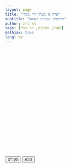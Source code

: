 ```yaml
---
layout: page
title: "פרק 9 מערך חד ממדי"
subtitle: "משתנים הבנויים כאוסף"
author: גיא סידס
tags: [מערך, מערכים, חד ממדי]
mathjax: true
lang: he
---
```


<style>
details, details > summary { display: none; }
#stage {
  position: relative;
  min-height: 25em;
  width: 100%;
}
#stage pre {
  position: absolute;
  top: 0; left: 0; right: 0; bottom: 0;
  margin: 0;
  opacity: 0;
  transition: opacity 3s;
  z-index: 1;
  direction: ltr;
  background: inherit;
}
#stage pre.show {
  opacity: 1;
  z-index: 2;
}
</style>






<details markdown="1"><summary></summary>

```csharp
static void Main(string[] args)
{
    string car = "BMW";

    Console.WriteLine(car);
}
```
</details>

<details markdown="1"><summary></summary>

```csharp
static void Main(string[] args)
{
    string[] cars = { "BMW", "Ford", "Kia" };

    Console.WriteLine(cars);
}
```
פלט
```
System.String[]
```


</details>

<details markdown="1"><summary></summary>

```csharp
static void Main(string[] args)
{
    string[] cars = { "BMW", "Ford", "Kia" };

    Console.WriteLine(cars[0]);
}
```
פלט
```
BMW
```
</details>


<details markdown="1"><summary></summary>

```csharp
static void Main(string[] args)
{
    string[] cars = { "BMW", "Ford", "Kia" };


        Console.WriteLine(cars[0]);
        Console.WriteLine(cars[1]);
        Console.WriteLine(cars[2]);
        Console.WriteLine(cars[3]); //index out of range exception
        Console.ReadLine();


}
```
</details>



<details markdown="1"><summary></summary>

```csharp
static void Main(string[] args)
{
    string[] cars = { "BMW", "Ford", "Kia" };
    try
    {
        Console.WriteLine(cars[0]);
        Console.WriteLine(cars[1]);
        Console.WriteLine(cars[2]);
        Console.WriteLine(cars[3]); //index out of range exception
    
    }
    catch (Exception e)
    {
        Console.WriteLine($"we had aproblem: {e.Message}");
    }
}
```
</details>


<details markdown="1"><summary></summary>

```csharp
static void Main(string[] args)
{
    string[] cars = { "BMW", "Ford", "Kia" };
    
    for (int i = 0; i < cars.Length; i++)
        Console.WriteLine(cars[i]);
}
```
</details>



<details markdown="1"><summary></summary>

```csharp
static void Main(string[] args)
{
    string[] cars = { "BMW", "Ford", "Kia" };

    foreach (string car in cars)
        Console.WriteLine(car); // הרבה יותר פשוט
}
```
</details>



<details markdown="1"><summary></summary>

```csharp
static void Main(string[] args)
{
    string[] cars = new string[5]; // איתחול לגודל 5
    
    for (int i = 0; i < cars.Length; i++)
    {
        cars[i] = "BMW" + i;
        Console.WriteLine(cars[i]);
    }
}
```
</details>



<details markdown="1"><summary></summary>

```csharp
static void Main(string[] args)
{
    string[] cars = new string[5]; // מקצה מערך בגודל 5

    foreach (string car in cars) 
        car = "BMW"; // ===== !!! השמה - לא אפשרית  ======
        // ועדיין, נח ושימושי כשעובדים עם עצמים
}
```
</details>

<details markdown="1"><summary></summary>

```csharp
static void Main(string[] args)
{
    int[] nums = { 3,2,1 };
    Add10(nums);
    PrintArr(nums);
}
public static void Add10(int[] arr)
{
    for (int i = 0; i < arr.Length; i++)
        arr[i] += 10;
}
static void PrintArr<T>(T[] arr)
{
    foreach (var item in arr) 
        Console.Write($" {item}, ");
}
```
</details>




<div id="stage"></div>
<div style="margin-bottom:2em;">
  <button id="prevBtn">הקודם</button>
  <button id="nextBtn">הבא</button>
</div>


<script>
document.addEventListener('DOMContentLoaded', () => {
    const steps = [...document.querySelectorAll('details')]
        .map(d => d.querySelector('pre').cloneNode(true));
    const stage = document.getElementById('stage');
    let idx = 0;

    // Initialize first code
    let current = stage.appendChild(steps[0].cloneNode(true));
    current.classList.add('show');

    function crossfade(toIdx) {
        if (toIdx === idx) return;
        const next = stage.appendChild(steps[toIdx].cloneNode(true));
        next.classList.add('show');
        next.style.opacity = 0;
        next.getBoundingClientRect();
        next.style.opacity = 1;
        current.style.opacity = 0;
        setTimeout(() => {
            current.remove();
            current = next;
            idx = toIdx;
        }, 800);
    }

    // Mouse click handling: left=next, right=prev
    stage.addEventListener('mousedown', e => {
        if (e.button === 0) { // Left click
            crossfade((idx + 1) % steps.length);
            e.preventDefault();
        }
        if (e.button === 2) { // Right click
            crossfade((idx + steps.length - 1) % steps.length);
            e.preventDefault();
        }
    });

    // Prevent menu on right click (just over the stage)
    stage.addEventListener('contextmenu', e => {
        e.preventDefault();
    });
});
</script>

